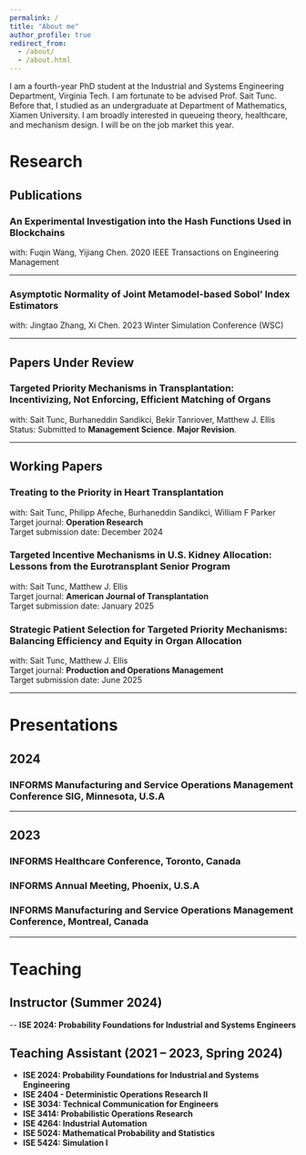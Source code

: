 ```yaml
---
permalink: /
title: "About me"
author_profile: true
redirect_from: 
  - /about/
  - /about.html
---
```


I am a fourth-year PhD student at the Industrial and Systems Engineering Department, Virginia Tech. I am fortunate to be advised Prof. Sait Tunc. Before that, I studied as an undergraduate at Department of Mathematics, Xiamen University. I am broadly interested in queueing theory, healthcare, and mechanism design. I will be on the job market this year. 

# Research

## Publications

### An Experimental Investigation into the Hash Functions Used in Blockchains
with: Fuqin Wang, Yijiang Chen. 2020 IEEE Transactions on Engineering Management  

---

### Asymptotic Normality of Joint Metamodel-based Sobol’ Index Estimators
with: Jingtao Zhang, Xi Chen. 2023 Winter Simulation Conference (WSC)

---

## Papers Under Review

### Targeted Priority Mechanisms in Transplantation: Incentivizing, Not Enforcing, Efficient Matching of Organs  
with: Sait Tunc, Burhaneddin Sandikci, Bekir Tanriover, Matthew J. Ellis  
Status: Submitted to **Management Science**. **Major Revision**.  

---

## Working Papers  

### Treating to the Priority in Heart Transplantation  
with: Sait Tunc, Philipp Afeche, Burhaneddin Sandikci, William F Parker  
Target journal: **Operation Research**  
Target submission date: December 2024  

### Targeted Incentive Mechanisms in U.S. Kidney Allocation: Lessons from the Eurotransplant Senior Program  
with: Sait Tunc, Matthew J. Ellis  
Target journal: **American Journal of Transplantation**  
Target submission date: January 2025  

### Strategic Patient Selection for Targeted Priority Mechanisms: Balancing Efficiency and Equity in Organ Allocation  
with: Sait Tunc, Matthew J. Ellis  
Target journal: **Production and Operations Management**  
Target submission date: June 2025  
 
---

# Presentations

## 2024

### INFORMS Manufacturing and Service Operations Management Conference SIG, Minnesota, U.S.A

---

## 2023

### INFORMS Healthcare Conference, Toronto, Canada
### INFORMS Annual Meeting, Phoenix, U.S.A
### INFORMS Manufacturing and Service Operations Management Conference, Montreal, Canada

---

# Teaching

## Instructor (Summer 2024)

-- **ISE 2024: Probability Foundations for Industrial and Systems Engineers**  

## Teaching Assistant (2021 – 2023, Spring 2024)

- **ISE 2024: Probability Foundations for Industrial and Systems Engineering**
- **ISE 2404 - Deterministic Operations Research II**  
- **ISE 3034: Technical Communication for Engineers**  
- **ISE 3414: Probabilistic Operations Research**  
- **ISE 4264: Industrial Automation**  
- **ISE 5024: Mathematical Probability and Statistics**  
- **ISE 5424: Simulation I**
